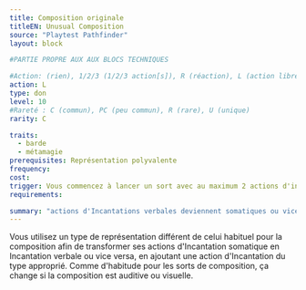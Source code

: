 ```yaml
---
title: Composition originale
titleEN: Unusual Composition
source: "Playtest Pathfinder"
layout: block

#PARTIE PROPRE AUX AUX BLOCS TECHNIQUES

#Action: (rien), 1/2/3 (1/2/3 action[s]), R (réaction), L (action libre)
action: L
type: don
level: 10
#Rareté : C (commun), PC (peu commun), R (rare), U (unique)
rarity: C

traits:
  - barde
  - métamagie
prerequisites: Représentation polyvalente
frequency: 
cost:
trigger: Vous commencez à lancer un sort avec au maximum 2 actions d'incantation.
requirements:

summary: "actions d'Incantations verbales deviennent somatiques ou vice versa ; +1 action d'Incantation"
---
```


Vous utilisez un type de représentation différent de celui habituel pour la composition afin de transformer ses actions d'Incantation somatique en Incantation verbale ou vice versa, en ajoutant une action d'Incantation du type approprié. Comme d'habitude pour les sorts de composition, ça change si la composition est auditive ou visuelle.